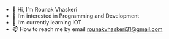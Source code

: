 - 👋 Hi, I’m Rounak Vhaskeri
- 👀 I’m interested in Programming and Development
- 🌱 I’m currently learning IOT
- 📫 How to reach me by email rounakvhaskeri31@gmail.com 

<!---
ROUNAKVhaskeri/ROUNAKVhaskeri is a ✨ special ✨ repository because its `README.md` (this file) appears on your GitHub profile.
You can click the Preview link to take a look at your changes.
--->
